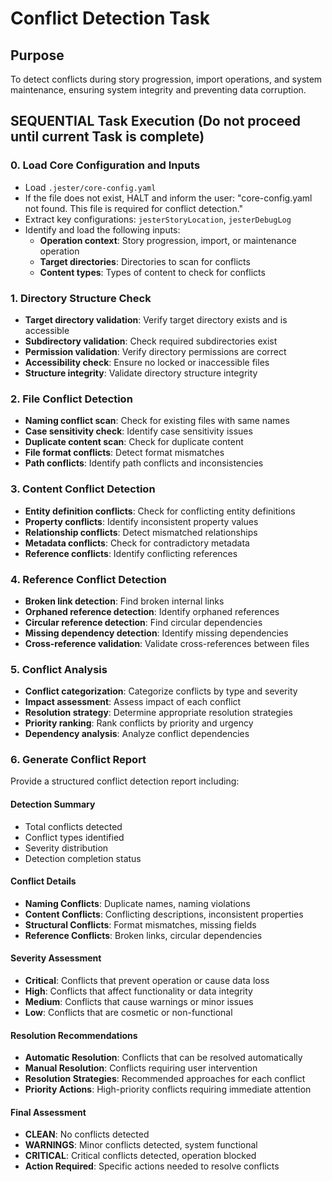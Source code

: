 

# Conflict Detection Task

## Purpose

To detect conflicts during story progression, import operations, and system maintenance, ensuring system integrity and preventing data corruption.

## SEQUENTIAL Task Execution (Do not proceed until current Task is complete)

### 0. Load Core Configuration and Inputs

- Load `.jester/core-config.yaml`
- If the file does not exist, HALT and inform the user: "core-config.yaml not found. This file is required for conflict detection."
- Extract key configurations: `jesterStoryLocation`, `jesterDebugLog`
- Identify and load the following inputs:
  - **Operation context**: Story progression, import, or maintenance operation
  - **Target directories**: Directories to scan for conflicts
  - **Content types**: Types of content to check for conflicts

### 1. Directory Structure Check

- **Target directory validation**: Verify target directory exists and is accessible
- **Subdirectory validation**: Check required subdirectories exist
- **Permission validation**: Verify directory permissions are correct
- **Accessibility check**: Ensure no locked or inaccessible files
- **Structure integrity**: Validate directory structure integrity

### 2. File Conflict Detection

- **Naming conflict scan**: Check for existing files with same names
- **Case sensitivity check**: Identify case sensitivity issues
- **Duplicate content scan**: Check for duplicate content
- **File format conflicts**: Detect format mismatches
- **Path conflicts**: Identify path conflicts and inconsistencies

### 3. Content Conflict Detection

- **Entity definition conflicts**: Check for conflicting entity definitions
- **Property conflicts**: Identify inconsistent property values
- **Relationship conflicts**: Detect mismatched relationships
- **Metadata conflicts**: Check for contradictory metadata
- **Reference conflicts**: Identify conflicting references

### 4. Reference Conflict Detection

- **Broken link detection**: Find broken internal links
- **Orphaned reference detection**: Identify orphaned references
- **Circular reference detection**: Find circular dependencies
- **Missing dependency detection**: Identify missing dependencies
- **Cross-reference validation**: Validate cross-references between files

### 5. Conflict Analysis

- **Conflict categorization**: Categorize conflicts by type and severity
- **Impact assessment**: Assess impact of each conflict
- **Resolution strategy**: Determine appropriate resolution strategies
- **Priority ranking**: Rank conflicts by priority and urgency
- **Dependency analysis**: Analyze conflict dependencies

### 6. Generate Conflict Report

Provide a structured conflict detection report including:

#### Detection Summary
- Total conflicts detected
- Conflict types identified
- Severity distribution
- Detection completion status

#### Conflict Details
- **Naming Conflicts**: Duplicate names, naming violations
- **Content Conflicts**: Conflicting descriptions, inconsistent properties
- **Structural Conflicts**: Format mismatches, missing fields
- **Reference Conflicts**: Broken links, circular dependencies

#### Severity Assessment
- **Critical**: Conflicts that prevent operation or cause data loss
- **High**: Conflicts that affect functionality or data integrity
- **Medium**: Conflicts that cause warnings or minor issues
- **Low**: Conflicts that are cosmetic or non-functional

#### Resolution Recommendations
- **Automatic Resolution**: Conflicts that can be resolved automatically
- **Manual Resolution**: Conflicts requiring user intervention
- **Resolution Strategies**: Recommended approaches for each conflict
- **Priority Actions**: High-priority conflicts requiring immediate attention

#### Final Assessment
- **CLEAN**: No conflicts detected
- **WARNINGS**: Minor conflicts detected, system functional
- **CRITICAL**: Critical conflicts detected, operation blocked
- **Action Required**: Specific actions needed to resolve conflicts